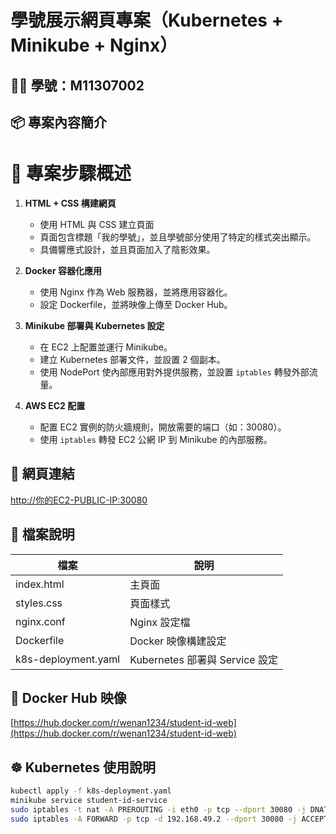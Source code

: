 # 學號展示網頁專案（Kubernetes + Minikube + Nginx）

## 👨‍💻 學號：M11307002

## 📦 專案內容簡介

# 📝 專案步驟概述

1. **HTML + CSS 構建網頁**
    - 使用 HTML 與 CSS 建立頁面
    - 頁面包含標題「我的學號」，並且學號部分使用了特定的樣式突出顯示。
    - 具備響應式設計，並且頁面加入了陰影效果。

2. **Docker 容器化應用**
    - 使用 Nginx 作為 Web 服務器，並將應用容器化。
    - 設定 Dockerfile，並將映像上傳至 Docker Hub。

3. **Minikube 部署與 Kubernetes 設定**
    - 在 EC2 上配置並運行 Minikube。
    - 建立 Kubernetes 部署文件，並設置 2 個副本。
    - 使用 NodePort 使內部應用對外提供服務，並設置 `iptables` 轉發外部流量。

4. **AWS EC2 配置**
    - 配置 EC2 實例的防火牆規則，開放需要的端口（如：30080）。
    - 使用 `iptables` 轉發 EC2 公網 IP 到 Minikube 的內部服務。

## 🚀 網頁連結

[http://你的EC2-PUBLIC-IP:30080](http://你的http://3.106.216.176/:30080)

## 📁 檔案說明

| 檔案           | 說明                          |
|----------------|-------------------------------|
| index.html     | 主頁面                        |
| styles.css     | 頁面樣式                      |
| nginx.conf     | Nginx 設定檔                  |
| Dockerfile     | Docker 映像構建設定           |
| k8s-deployment.yaml | Kubernetes 部署與 Service 設定 |

## 🐳 Docker Hub 映像

[https://hub.docker.com/r/wenan1234/student-id-web](https://hub.docker.com/r/wenan1234/student-id-web)

## ☸️ Kubernetes 使用說明

```bash
kubectl apply -f k8s-deployment.yaml
minikube service student-id-service
sudo iptables -t nat -A PREROUTING -i eth0 -p tcp --dport 30080 -j DNAT --to 192.168.49.2:30080
sudo iptables -A FORWARD -p tcp -d 192.168.49.2 --dport 30080 -j ACCEPT
